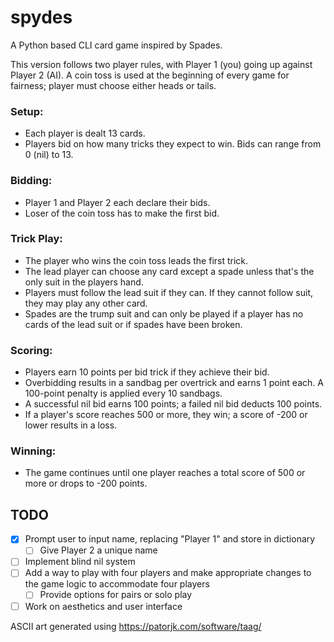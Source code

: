 # spydes
A Python based CLI card game inspired by Spades. 

This version follows two player rules, with Player 1 (you) going up against Player 2 (AI). A coin toss is used at the beginning of every game for fairness; player must choose either heads or tails.

### Setup:
- Each player is dealt 13 cards.
- Players bid on how many tricks they expect to win. Bids can range from 0 (nil) to 13.

### Bidding:
- Player 1 and Player 2 each declare their bids.
- Loser of the coin toss has to make the first bid.

### Trick Play:
- The player who wins the coin toss leads the first trick.
- The lead player can choose any card except a spade unless that's the only suit in the players hand.
- Players must follow the lead suit if they can. If they cannot follow suit, they may play any other card.
- Spades are the trump suit and can only be played if a player has no cards of the lead suit or if spades have been broken.

### Scoring:
- Players earn 10 points per bid trick if they achieve their bid.
- Overbidding results in a sandbag per overtrick and earns 1 point each. A 100-point penalty is applied every 10 sandbags.
- A successful nil bid earns 100 points; a failed nil bid deducts 100 points.
- If a player's score reaches 500 or more, they win; a score of -200 or lower results in a loss.
  
### Winning:
- The game continues until one player reaches a total score of 500 or more or drops to -200 points.

## TODO
- [x] Prompt user to input name, replacing "Player 1" and store in dictionary
  - [ ] Give Player 2 a unique name
- [ ] Implement blind nil system
- [ ] Add a way to play with four players and make appropriate changes to the game logic to accommodate four players
  - [ ] Provide options for pairs or solo play
- [ ] Work on aesthetics and user interface

ASCII art generated using https://patorjk.com/software/taag/
